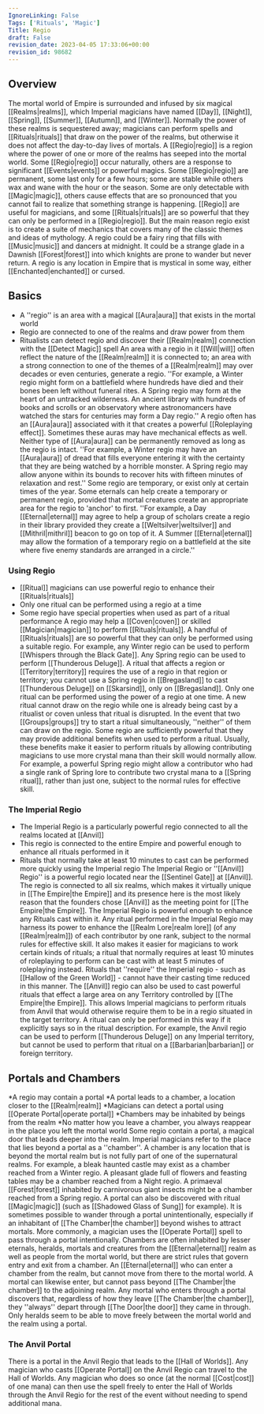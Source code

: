 ```yaml
---
IgnoreLinking: False
Tags: ['Rituals', 'Magic']
Title: Regio
draft: False
revision_date: 2023-04-05 17:33:06+00:00
revision_id: 98682
---
```


## Overview
The mortal world of Empire is surrounded and infused by six magical [[Realms|realms]], which Imperial magicians have named [[Day]], [[Night]], [[Spring]], [[Summer]], [[Autumn]], and [[Winter]]. Normally the power of these realms is sequestered away; magicians can perform spells and [[Rituals|rituals]] that draw on the power of the realms, but otherwise it does not affect the day-to-day lives of mortals.
A [[Regio|regio]] is a region where the power of one or more of the realms has seeped into the mortal world. Some [[Regio|regio]] occur naturally, others are a response to significant [[Events|events]] or powerful magics. Some [[Regio|regio]] are permanent, some last only for a few hours; some are stable while others wax and wane with the hour or the season. Some are only detectable with [[Magic|magic]], others cause effects that are so pronounced that you cannot fail to realize that something strange is happening.
[[Regio]] are useful for magicians, and some [[Rituals|rituals]] are so powerful that they can only be performed in a [[Regio|regio]]. But the main reason regio exist is to create a suite of mechanics that covers many of the classic themes and ideas of mythology. A regio could be a fairy ring that fills with [[Music|music]] and dancers at midnight. It could be a strange glade in a Dawnish [[Forest|forest]] into which knights are prone to wander but never return. A regio is any location in Empire that is mystical in some way, either [[Enchanted|enchanted]] or cursed.
## Basics
* A ''regio'' is an area with a magical [[Aura|aura]] that exists in the mortal world
* Regio are connected to one of the realms and draw power from them
* Ritualists can detect regio and discover their [[Realm|realm]] connection with the [[Detect Magic]] spell
An area with a regio in it [[Will|will]] often reflect the nature of the [[Realm|realm]] it is connected to; an area with a strong connection to one of the themes of a [[Realm|realm]] may over decades or even centuries, generate a regio.
''For example, a Winter regio might form on a battlefield where hundreds have died and their bones been left without funeral rites. A Spring regio may form at the heart of an untracked wilderness. An ancient library with hundreds of books and scrolls or an observatory where astronomancers have watched the stars for centuries may form a Day regio.''
A regio often has an [[Aura|aura]] associated with it that creates a powerful [[Roleplaying effect]]. Sometimes these auras may have mechanical effects as well. Neither type of [[Aura|aura]] can be permanently removed as long as the regio is intact.
''For example, a Winter regio may have an [[Aura|aura]] of dread that fills everyone entering it with the certainty that they are being watched by a horrible monster. A Spring regio may allow anyone within its bounds to recover hits with fifteen minutes of relaxation and rest.''
Some regio are temporary, or exist only at certain times of the year. Some eternals can help create a temporary or permanent regio, provided that mortal creatures create an appropriate area for the regio to 'anchor' to first.
''For example, a Day [[Eternal|eternal]] may agree to help a group of scholars create a regio in their library provided they create a [[Weltsilver|weltsilver]] and [[Mithril|mithril]] beacon to go on top of it. A Summer [[Eternal|eternal]] may allow the formation of a temporary regio on a battlefield at the site where five enemy standards are arranged in a circle.''
### Using Regio
* [[Ritual]] magicians can use powerful regio to enhance their [[Rituals|rituals]]
* Only one ritual can be performed using a regio at a time
* Some regio have special properties when used as part of a ritual performance
A regio may help a [[Coven|coven]] or skilled [[Magician|magician]] to perform [[Rituals|rituals]]. A handful of [[Rituals|rituals]] are so powerful that they can only be performed using a suitable regio. For example, any Winter regio can be used to perform [[Whispers through the Black Gate]]. Any Spring regio can be used to perform [[Thunderous Deluge]].
A ritual that affects a region or [[Territory|territory]] requires the use of a regio in that region or territory; you cannot use a Spring regio in [[Bregasland]] to cast [[Thunderous Deluge]] on [[Skarsind]], only on [[Bregasland]].
Only one ritual can be performed using the power of a regio at one time. A new ritual cannot draw on the regio while one is already being cast by a ritualist or coven unless that ritual is disrupted. In the event that two [[Groups|groups]] try to start a ritual simultaneously, ''neither'' of them can draw on the regio.
Some regio are sufficiently powerful that they may provide additional benefits when used to perform a ritual. Usually, these benefits make it easier to perform rituals by allowing contributing magicians to use more crystal mana than their skill would normally allow. For example, a powerful Spring regio might allow a contributor who had a single rank of Spring lore to contribute two crystal mana to a [[Spring ritual]], rather than just one, subject to the normal rules for effective skill.
### The Imperial Regio
* The Imperial Regio is a particularly powerful regio connected to all the realms located at [[Anvil]]
* This regio is connected to the entire Empire and powerful enough to enhance all rituals performed in it
* Rituals that normally take at least 10 minutes to cast can be performed more quickly using the Imperial regio
The Imperial Regio or ''[[Anvil]] Regio'' is a powerful regio located near the [[Sentinel Gate]] at [[Anvil]]. The regio is connected to all six realms, which makes it virtually unique in [[The Empire|the Empire]] and its presence here is the most likely reason that the founders chose [[Anvil]] as the meeting point for [[The Empire|the Empire]].
The Imperial Regio is powerful enough to enhance any Rituals cast within it. Any ritual performed in the Imperial Regio may harness its power to enhance the [[Realm Lore|realm lore]] (of any [[Realm|realm]]) of each contributor by one rank, subject to the normal rules for effective skill. It also makes it easier for magicians to work certain kinds of rituals; a ritual that normally requires at least 10 minutes of roleplaying to perform can be cast with at least 5 minutes of roleplaying instead. Rituals that ''require'' the Imperial regio - such as [[Hallow of the Green World]] - cannot have their casting time reduced in this manner.
The [[Anvil]] regio can also be used to cast powerful rituals that effect a large area on any Territory controlled by [[The Empire|the Empire]]. This allows Imperial magicians to perform rituals from Anvil that would otherwise require them to be in a regio situated in the target territory. A ritual can only be performed in this way if it explicitly says so in the ritual description. For example, the Anvil regio can be used to perform [[Thunderous Deluge]] on any Imperial territory, but cannot be used to perform that ritual on a [[Barbarian|barbarian]] or foreign territory.
## Portals and Chambers
*A regio may contain a portal
*A portal leads to a chamber, a location closer to the [[Realm|realm]]
*Magicians can detect a portal using [[Operate Portal|operate portal]]
*Chambers may be inhabited by beings from the realm
*No matter how you leave a chamber, you always reappear in the place you left the mortal world
Some regio contain a portal, a magical door that leads deeper into the realm. Imperial magicians refer to the place that lies beyond a portal as a ''chamber''. A chamber is any location that is beyond the mortal realm but is not fully part of one of the supernatural realms. For example, a bleak haunted castle may exist as a chamber reached from a Winter regio. A pleasant glade full of flowers and feasting tables may be a chamber reached from a Night regio. A primaeval [[Forest|forest]] inhabited by carnivorous giant insects might be a chamber reached from a Spring regio.
A portal can also be discovered with ritual [[Magic|magic]] (such as [[Shadowed Glass of Sung]] for example). It is sometimes possible to wander through a portal unintentionally, especially if an inhabitant of [[The Chamber|the chamber]] beyond wishes to attract mortals. More commonly, a magician uses the [[Operate Portal]] spell to pass through a portal intentionally.
Chambers are often inhabited by lesser eternals, heralds, mortals and creatures from the [[Eternal|eternal]] realm as well as people from the mortal world, but there are strict rules that govern entry and exit from a chamber. An [[Eternal|eternal]] who can enter a chamber from the realm, but cannot move from there to the mortal world. A mortal can likewise enter, but cannot pass beyond [[The Chamber|the chamber]] to the adjoining realm. Any mortal who enters through a portal discovers that, regardless of how they leave [[The Chamber|the chamber]], they ''always'' depart through [[The Door|the door]] they came in through. Only heralds seem to be able to move freely between the mortal world and the realm using a portal.
### The Anvil Portal
There is a portal in the Anvil Regio that leads to the [[Hall of Worlds]]. Any magician who casts [[Operate Portal]] on the Anvil Regio can travel to the Hall of Worlds. 
Any magician who does so once (at the normal [[Cost|cost]] of one mana) can then use the spell freely to enter the Hall of Worlds through the Anvil Regio for the rest of the event without needing to spend additional mana.